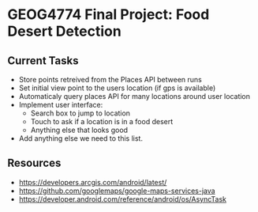 # GEOG4774 Final Project: Food Desert Detection 

## Current Tasks 

 * Store points retreived from the Places API between runs
 * Set initial view point to the users location (if gps is available)
 * Automaticaly query places API for many locations around user location
 * Implement user interface:
   * Search box to jump to location
   * Touch to ask if a location is in a food desert
   * Anything else that looks good
 * Add anything else we need to this list. 
 
## Resources
 * https://developers.arcgis.com/android/latest/
 * https://github.com/googlemaps/google-maps-services-java
 * https://developer.android.com/reference/android/os/AsyncTask
